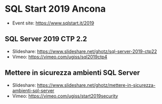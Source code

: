 # SQL Start 2019 Ancona
* Event site: https://www.sqlstart.it/2019
## SQL Server 2019 CTP 2.2
* Slideshare: https://www.slideshare.net/ghotz/sql-server-2019-ctp22
* Vimeo: https://vimeo.com/ugiss/sql2019ctp4
## Mettere in sicurezza ambienti SQL Server
* Slideshare: https://www.slideshare.net/ghotz/mettere-in-sicurezza-ambienti-sql-server
* Vimeo: https://vimeo.com/ugiss/start2019security
